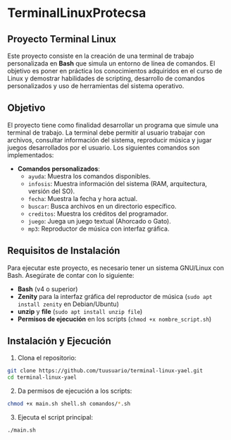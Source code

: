 
# TerminalLinuxProtecsa

##  Proyecto Terminal Linux

Este proyecto consiste en la creación de una terminal de trabajo personalizada en **Bash** que simula un entorno de línea de comandos. El objetivo es poner en práctica los conocimientos adquiridos en el curso de Linux y demostrar habilidades de scripting, desarrollo de comandos personalizados y uso de herramientas del sistema operativo.

##  Objetivo

El proyecto tiene como finalidad desarrollar un programa que simule una terminal de trabajo. La terminal debe permitir al usuario trabajar con archivos, consultar información del sistema, reproducir música y jugar juegos desarrollados por el usuario. Los siguientes comandos son implementados:

- **Comandos personalizados**: 
  - `ayuda`: Muestra los comandos disponibles.
  - `infosis`: Muestra información del sistema (RAM, arquitectura, versión del SO).
  - `fecha`: Muestra la fecha y hora actual.
  - `buscar`: Busca archivos en un directorio específico.
  - `creditos`: Muestra los créditos del programador.
  - `juego`: Juega un juego textual (Ahorcado o Gato).
  - `mp3`: Reproductor de música con interfaz gráfica.

##  Requisitos de Instalación

Para ejecutar este proyecto, es necesario tener un sistema GNU/Linux con Bash. Asegúrate de contar con lo siguiente:

- **Bash** (v4 o superior)
- **Zenity** para la interfaz gráfica del reproductor de música (`sudo apt install zenity` en Debian/Ubuntu)
- **unzip** y **file** (`sudo apt install unzip file`)
- **Permisos de ejecución** en los scripts (`chmod +x nombre_script.sh`)

##  Instalación y Ejecución

1. Clona el repositorio:

```bash
git clone https://github.com/tuusuario/terminal-linux-yael.git
cd terminal-linux-yael
```

2. Da permisos de ejecución a los scripts:

```bash
chmod +x main.sh shell.sh comandos/*.sh
```

3. Ejecuta el script principal:

```bash
./main.sh
``` 